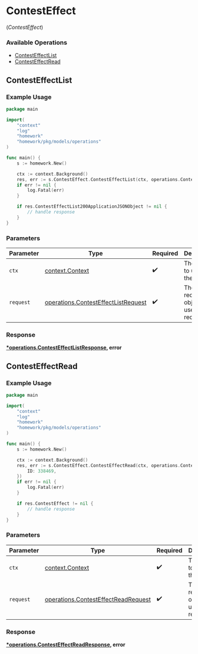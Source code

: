 # ContestEffect
(*ContestEffect*)

### Available Operations

* [ContestEffectList](#contesteffectlist)
* [ContestEffectRead](#contesteffectread)

## ContestEffectList

### Example Usage

```go
package main

import(
	"context"
	"log"
	"homework"
	"homework/pkg/models/operations"
)

func main() {
    s := homework.New()

    ctx := context.Background()
    res, err := s.ContestEffect.ContestEffectList(ctx, operations.ContestEffectListRequest{})
    if err != nil {
        log.Fatal(err)
    }

    if res.ContestEffectList200ApplicationJSONObject != nil {
        // handle response
    }
}
```

### Parameters

| Parameter                                                                                  | Type                                                                                       | Required                                                                                   | Description                                                                                |
| ------------------------------------------------------------------------------------------ | ------------------------------------------------------------------------------------------ | ------------------------------------------------------------------------------------------ | ------------------------------------------------------------------------------------------ |
| `ctx`                                                                                      | [context.Context](https://pkg.go.dev/context#Context)                                      | :heavy_check_mark:                                                                         | The context to use for the request.                                                        |
| `request`                                                                                  | [operations.ContestEffectListRequest](../../models/operations/contesteffectlistrequest.md) | :heavy_check_mark:                                                                         | The request object to use for the request.                                                 |


### Response

**[*operations.ContestEffectListResponse](../../models/operations/contesteffectlistresponse.md), error**


## ContestEffectRead

### Example Usage

```go
package main

import(
	"context"
	"log"
	"homework"
	"homework/pkg/models/operations"
)

func main() {
    s := homework.New()

    ctx := context.Background()
    res, err := s.ContestEffect.ContestEffectRead(ctx, operations.ContestEffectReadRequest{
        ID: 338469,
    })
    if err != nil {
        log.Fatal(err)
    }

    if res.ContestEffect != nil {
        // handle response
    }
}
```

### Parameters

| Parameter                                                                                  | Type                                                                                       | Required                                                                                   | Description                                                                                |
| ------------------------------------------------------------------------------------------ | ------------------------------------------------------------------------------------------ | ------------------------------------------------------------------------------------------ | ------------------------------------------------------------------------------------------ |
| `ctx`                                                                                      | [context.Context](https://pkg.go.dev/context#Context)                                      | :heavy_check_mark:                                                                         | The context to use for the request.                                                        |
| `request`                                                                                  | [operations.ContestEffectReadRequest](../../models/operations/contesteffectreadrequest.md) | :heavy_check_mark:                                                                         | The request object to use for the request.                                                 |


### Response

**[*operations.ContestEffectReadResponse](../../models/operations/contesteffectreadresponse.md), error**

